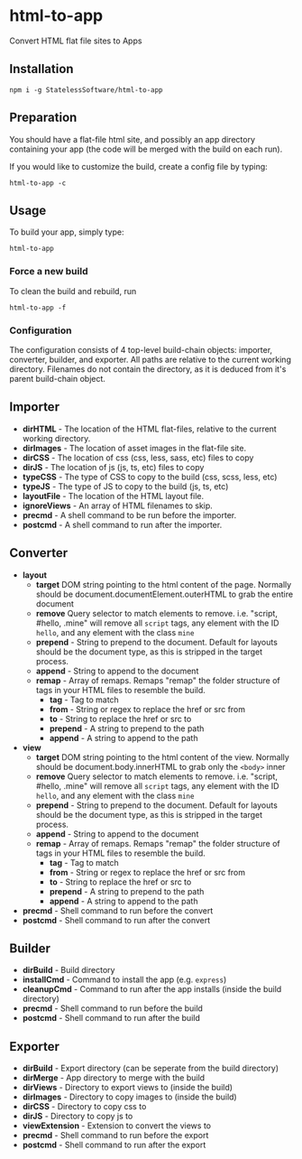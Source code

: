# html-to-app
Convert HTML flat file sites to Apps

## Installation

`
npm i -g StatelessSoftware/html-to-app
`

## Preparation

You should have a flat-file html site, and possibly an app directory containing your app (the code will be merged with the build on each run).

If you would like to customize the build, create a config file by typing:

`
html-to-app -c
`

## Usage

To build your app, simply type:

`
html-to-app
`

### Force a new build

To clean the build and rebuild, run

`
html-to-app -f
`

### Configuration

The configuration consists of 4 top-level build-chain objects: importer, converter, builder, and exporter.  All paths are relative to the current working directory.  Filenames do not contain the directory, as it is deduced from it's parent build-chain object.

## Importer

- **dirHTML** - The location of the HTML flat-files, relative to the current working directory.
- **dirImages** - The location of asset images in the flat-file site.
- **dirCSS** - The location of css (css, less, sass, etc) files to copy
- **dirJS** - The location of js (js, ts, etc) files to copy
- **typeCSS** - The type of CSS to copy to the build (css, scss, less, etc)
- **typeJS** - The type of JS to copy to the build (js, ts, etc)
- **layoutFile** - The location of the HTML layout file.
- **ignoreViews** - An array of HTML filenames to skip.
- **precmd** - A shell command to be run before the importer.
- **postcmd** - A shell command to run after the importer.

## Converter

- **layout**
    - **target** DOM string pointing to the html content of the page.  Normally should be document.documentElement.outerHTML to grab the entire document
    - **remove** Query selector to match elements to remove.  i.e. "script, #hello, .mine" will remove all `script` tags, any element with the ID `hello`, and any element with the class `mine`
    - **prepend** - String to prepend to the document.  Default for layouts should be the document type, as this is stripped in the target process.
    - **append** - String to append to the document
    - **remap** - Array of remaps.  Remaps "remap" the folder structure of tags in your HTML files to resemble the build. 
        - **tag** - Tag to match
        - **from** - String or regex to replace the href or src from
        - **to** - String to replace the href or src to
        - **prepend** - A string to prepend to the path
        - **append** - A string to append to the path
- **view**
    - **target** DOM string pointing to the html content of the view.  Normally should be document.body.innerHTML to grab only the `<body>` inner
    - **remove** Query selector to match elements to remove.  i.e. "script, #hello, .mine" will remove all `script` tags, any element with the ID `hello`, and any element with the class `mine`
    - **prepend** - String to prepend to the document.  Default for layouts should be the document type, as this is stripped in the target process.
    - **append** - String to append to the document
    - **remap** - Array of remaps.  Remaps "remap" the folder structure of tags in your HTML files to resemble the build. 
        - **tag** - Tag to match
        - **from** - String or regex to replace the href or src from
        - **to** - String to replace the href or src to
        - **prepend** - A string to prepend to the path
        - **append** - A string to append to the path
- **precmd** - Shell command to run before the convert
- **postcmd** - Shell command to run after the convert

## Builder

- **dirBuild** - Build directory
- **installCmd** - Command to install the app (e.g. `express`)
- **cleanupCmd** - Command to run after the app installs (inside the build directory)
- **precmd** - Shell command to run before the build
- **postcmd** - Shell command to run after the build

## Exporter

- **dirBuild** - Export directory (can be seperate from the build directory)
- **dirMerge** - App directory to merge with the build
- **dirViews** - Directory to export views to (inside the build)
- **dirImages** - Directory to copy images to (inside the build)
- **dirCSS** - Directory to copy css to
- **dirJS** - Directory to copy js to
- **viewExtension** - Extension to convert the views to
- **precmd** - Shell command to run before the export
- **postcmd** - Shell command to run after the export